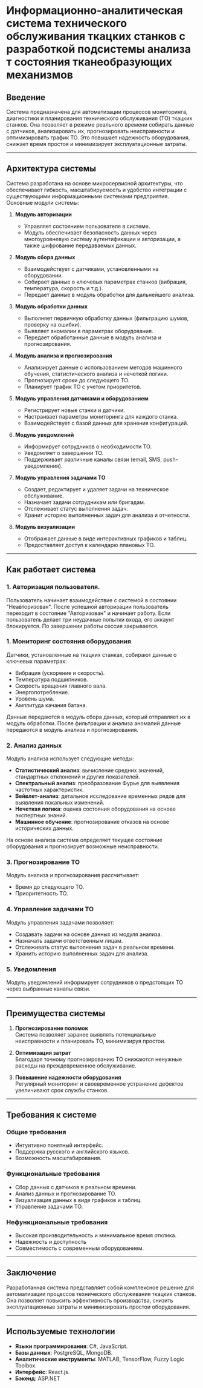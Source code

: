 # Информационно-аналитическая система технического обслуживания ткацких станков с разработкой подсистемы анализа т состояния тканеобразующих механизмов


## Введение

Система предназначена для автоматизации процессов мониторинга, диагностики и планирования технического обслуживания (ТО) ткацких станков. Она позволяет в режиме реального времени собирать данные с датчиков, анализировать их, прогнозировать неисправности и оптимизировать график ТО. Это повышает надежность оборудования, снижает время простоя и минимизирует эксплуатационные затраты.

---

## Архитектура системы

Система разработана на основе микросервисной архитектуры, что обеспечивает гибкость, масштабируемость и удобство интеграции с существующими информационными системами предприятия. Основные модули системы:

1. **Модуль авторизации**  
   - Управляет состоянием пользователя в системе.
   - Модуль обеспечивает безопасность данных через многоуровневую систему аутентификации и авторизации, а также шифрование передаваемых данных.

2. **Модуль сбора данных**  
   - Взаимодействует с датчиками, установленными на оборудовании.
   - Собирает данные о ключевых параметрах станков (вибрация, температура, скорость и т.д.).
   - Передает данные в модуль обработки для дальнейшего анализа.

3. **Модуль обработки данных**  
   - Выполняет первичную обработку данных (фильтрацию шумов, проверку на ошибки).
   - Выявляет аномалии в параметрах оборудования.
   - Передает обработанные данные в модуль анализа и прогнозирования.

4. **Модуль анализа и прогнозирования**  
   - Анализирует данные с использованием методов машинного обучения, статистического анализа и нечеткой логики.
   - Прогнозирует сроки до следующего ТО.
   - Планирует график ТО с учетом приоритетов.

5. **Модуль управления датчиками и оборудованием**  
   - Регистрирует новые станки и датчики.
   - Настраивает параметры мониторинга для каждого станка.
   - Взаимодействует с базой данных для хранения конфигураций.

6. **Модуль уведомлений**  
   - Информирует сотрудников о необходимости ТО.
   - Уведомляет о завершении ТО.
   - Поддерживает различные каналы связи (email, SMS, push-уведомления).

7. **Модуль управления задачами ТО**  
   - Создает, редактирует и удаляет задачи на техническое обслуживание.
   - Назначает задачи сотрудникам или бригадам.
   - Отслеживает статус выполнения задач.
   - Хранит историю выполненных задач для анализа и отчетности.

8. **Модуль визуализации**  
   - Отображает данные в виде интерактивных графиков и таблиц.
   - Предоставляет доступ к календарю плановых ТО.
---

## Как работает система

### 1. Авторизация пользователя.

Пользователь начинает взаимодействие с системой в состоянии "Неавторизован". После успешной авторизации пользователь переходит в состояние "Авторизован" и начинает работу. Если пользователь делает три неудачные попытки входа, его аккаунт блокируется. По завершении работы сессия закрывается.

### 1. Мониторинг состояния оборудования
Датчики, установленные на ткацких станках, собирают данные о ключевых параметрах:
- Вибрация (ускорение и скорость).
- Температура подшипников.
- Скорость вращения главного вала.
- Энергопотребление.
- Уровень шума.
- Амплитуда качания батана.

Данные передаются в модуль сбора данных, который отправляет их в модуль обработки. После фильтрации и анализа аномалий данные передаются в модуль анализа и прогнозирования.

### 2. Анализ данных
Модуль анализа использует следующие методы:
- **Статистический анализ**: вычисление средних значений, стандартных отклонений и других показателей.
- **Спектральный анализ**: преобразование Фурье для выявления частотных характеристик.
- **Вейвлет-анализ**: детальное исследование временных рядов для выявления локальных изменений.
- **Нечеткая логика**: оценка состояния оборудования на основе экспертных знаний.
- **Машинное обучение**: прогнозирование отказов на основе исторических данных.

На основе анализа система определяет текущее состояние оборудования и прогнозирует возможные неисправности.

### 3. Прогнозирование ТО
Модуль анализа и прогнозирования рассчитывает:
- Время до следующего ТО.
- Приоритетность ТО.

### 4. Управление задачами ТО
Модуль управления задачами позволяет:
- Создавать задачи на основе данных из модуля анализа.
- Назначать задачи ответственным лицам.
- Отслеживать статус выполнения задач в реальном времени.
- Хранить историю выполненных задач для анализа.

### 5. Уведомления
Модуль уведомлений информирует сотрудников о предстоящих ТО через выбранные каналы связи.

---

## Преимущества системы

1. **Прогнозирование поломок**  
   Система позволяет заранее выявлять потенциальные неисправности и планировать ТО, минимизируя простои.

2. **Оптимизация затрат**  
   Благодаря точному прогнозированию ТО снижаются ненужные расходы на преждевременное обслуживание.

3. **Повышение надежности оборудования**  
   Регулярный мониторинг и своевременное устранение дефектов увеличивают срок службы станков.
---

## Требования к системе

### Общие требования
- Интуитивно понятный интерфейс.
- Поддержка русского и английского языков.
- Возможность масштабирования.

### Функциональные требования
- Сбор данных с датчиков в реальном времени.
- Анализ данных и прогнозирование ТО.
- Визуализация данных в виде графиков и таблиц.
- Управление задачами ТО.

### Нефункциональные требования
- Высокая производительность и минимальное время отклика.
- Надежность и доступность 
- Совместимость с современным оборудованием.

---

## Заключение

Разработанная система представляет собой комплексное решение для автоматизации процессов технического обслуживания ткацких станков. Она позволяет повысить эффективность производства, снизить эксплуатационные затраты и минимизировать простои оборудования.

---

## Используемые технологии

- **Языки программирования**: C#, JavaScript.
- **Базы данных**: PostgreSQL, MongoDB.
- **Аналитические инструменты**: MATLAB, TensorFlow, Fuzzy Logic Toolbox.
- **Интерфейс**: React.js.
- **Бэкенд**: ASP.NET